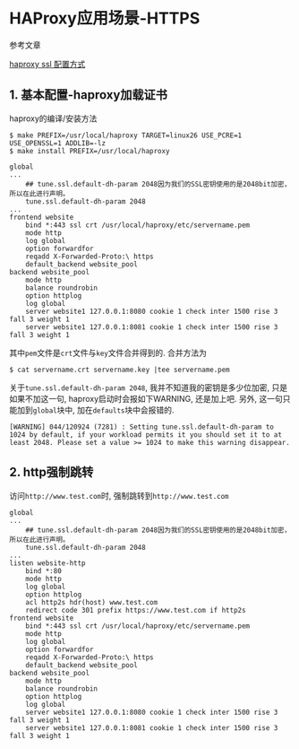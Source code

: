 # HAProxy应用场景-HTTPS

参考文章

[haproxy ssl 配置方式](http://www.tuicool.com/articles/iAjMra)

## 1. 基本配置-haproxy加载证书

haproxy的编译/安装方法

```
$ make PREFIX=/usr/local/haproxy TARGET=linux26 USE_PCRE=1 USE_OPENSSL=1 ADDLIB=-lz
$ make install PREFIX=/usr/local/haproxy
```

```
global
...
    ## tune.ssl.default-dh-param 2048因为我们的SSL密钥使用的是2048bit加密，所以在此进行声明。
    tune.ssl.default-dh-param 2048
...
frontend website
    bind *:443 ssl crt /usr/local/haproxy/etc/servername.pem
    mode http
    log global
    option forwardfor
    reqadd X-Forwarded-Proto:\ https
    default_backend website_pool
backend website_pool
    mode http
    balance roundrobin
    option httplog
    log global
    server website1 127.0.0.1:8080 cookie 1 check inter 1500 rise 3 fall 3 weight 1
    server website1 127.0.0.1:8081 cookie 1 check inter 1500 rise 3 fall 3 weight 1
```

其中`pem`文件是`crt`文件与`key`文件合并得到的. 合并方法为

```
$ cat servername.crt servername.key |tee servername.pem
```

关于`tune.ssl.default-dh-param 2048`, 我并不知道我的密钥是多少位加密, 只是如果不加这一句, haproxy启动时会报如下WARNING, 还是加上吧. 另外, 这一句只能加到`global`块中, 加在`defaults`块中会报错的.

```
[WARNING] 044/120924 (7281) : Setting tune.ssl.default-dh-param to 1024 by default, if your workload permits it you should set it to at least 2048. Please set a value >= 1024 to make this warning disappear.
```

## 2. http强制跳转

访问`http://www.test.com`时, 强制跳转到`http://www.test.com`

```
global
...
    ## tune.ssl.default-dh-param 2048因为我们的SSL密钥使用的是2048bit加密，所以在此进行声明。
    tune.ssl.default-dh-param 2048
...
listen website-http
    bind *:80
    mode http
    log global
    option httplog
    acl http2s hdr(host) www.test.com
    redirect code 301 prefix https://www.test.com if http2s
frontend website
    bind *:443 ssl crt /usr/local/haproxy/etc/servername.pem
    mode http
    log global
    option forwardfor
    reqadd X-Forwarded-Proto:\ https
    default_backend website_pool
backend website_pool
    mode http
    balance roundrobin
    option httplog
    log global
    server website1 127.0.0.1:8080 cookie 1 check inter 1500 rise 3 fall 3 weight 1
    server website1 127.0.0.1:8081 cookie 1 check inter 1500 rise 3 fall 3 weight 1
```